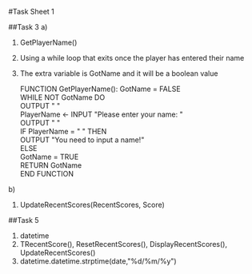 #Task Sheet 1

##Task 3
a)
1. GetPlayerName()
2. Using a while loop that exits once the player has entered their name
3. The extra variable is GotName and it will be a boolean value

	FUNCTION GetPlayerName():
		GotName = FALSE  
		WHILE NOT GotName DO  
			OUTPUT " "  
			PlayerName <- INPUT "Please enter your name: "  
			OUTPUT " "  
			IF PlayerName = " " THEN  
				OUTPUT "You need to input a name!"  
			ELSE  
				GotName = TRUE  
		RETURN GotName  
	END FUNCTION


b)
1. UpdateRecentScores(RecentScores, Score)

##Task 5
1. datetime
2. TRecentScore(), ResetRecentScores(), DisplayRecentScores(), UpdateRecentScores()
3. datetime.datetime.strptime(date,"%d/%m/%y")